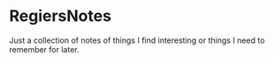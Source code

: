 # RegiersNotes
Just a collection of notes of things I find interesting or things I need to remember for later.

